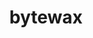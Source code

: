 ---
codehost: https://github.com/bytewax
linkedin: https://linkedin.com/company/bytewax
logohandle: bytewaxio
sort: bytewax
title: bytewax
twitter: https://x.com/bytewax
website: https://bytewax.io/
---